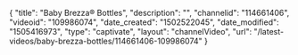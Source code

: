 {
    "title": "Baby Brezza&reg; Bottles",
    "description": "",
    "channelid": "114661406",
    "videoid": "109986074",
    "date_created": "1502522045",
    "date_modified": "1505416973",
    "type": "captivate",
    "layout": "channelVideo",
    "url": "\/latest-videos\/baby-brezza-bottles\/114661406-109986074"
}